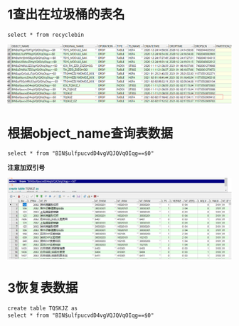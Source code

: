 # 1查出在垃圾桶的表名

```
select * from recyclebin
```

![select_recyclebin](../img/select_recyclebin.png)

# 根据object_name查询表数据

```
select * from "BIN$ulfpucvdD4vgVQJQVqOIqg==$0"
```

**注意加双引号**

![查询垃圾桶的表](../img/查询垃圾桶的表.png)

# 3恢复表数据

```
create table TQSKJZ as
select * from "BIN$ulfpucvdD4vgVQJQVqOIqg==$0"
```

